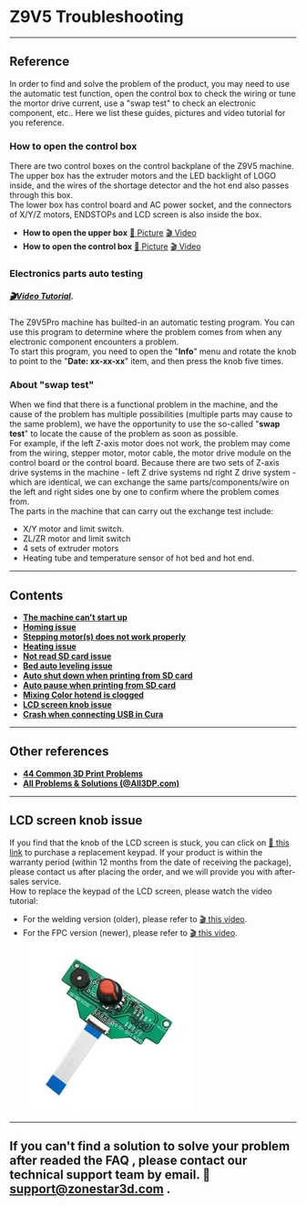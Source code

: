 # Z9V5 Troubleshooting

-----
## Reference
In order to find and solve the problem of the product, you may need to use the automatic test function, open the control box to check the wiring or tune the mortor drive current, use a "swap test" to check an electronic component, etc.. Here we list these guides, pictures and video tutorial for you reference.
### How to open the control box
There are two control boxes on the control backplane of the Z9V5 machine.    
The upper box has the extruder motors and the LED backlight of LOGO inside, and the wires of the shortage detector and the hot end also passes through this box.    
The lower box has control board and AC power socket, and the connectors of X/Y/Z motors, ENDSTOPs and LCD screen is also inside the box.  
- **How to open the upper box** [:art: Picture](./Upper_box_mounted_screws.jpg)  [:clapper: Video](https://github.com/ZONESTAR3D/Z9/assets/29502731/f32b4a1c-f125-46b9-b6c7-f7fa09b943cc) 
- **How to open the control box** [:art: Picture](./How_to_open_the_control_box.jpg) [:clapper: Video](https://github.com/ZONESTAR3D/Z9/assets/29502731/b1a81306-d17e-41e0-80e3-508cc2afe01d) 

### Electronics parts auto testing
##### [:clapper:**Video Tutorial**](https://youtu.be/Mf92BlmKA0A).
The Z9V5Pro machine has builted-in an automatic testing program. You can use this program to determine where the problem comes from when any electronic component encounters a problem.    
To start this program, you need to open the "**Info**" menu and rotate the knob to point to the "**Date: xx-xx-xx**" item, and then press the knob five times. 

### About "swap test"
When we find that there is a functional problem in the machine, and the cause of the problem has multiple possibilities (multiple parts may cause to the same problem), we have the opportunity to use the so-called "**swap test**" to locate the cause of the problem as soon as possible.    
For example, if the left Z-axis motor does not work, the problem may come from the wiring, stepper motor, motor cable, the motor drive module on the control board or the control board. Because there are two sets of Z-axis drive systems in the machine - left Z drive systems nd right Z drive system - which are identical, we can exchange the same parts/components/wire on the left and right sides one by one to confirm where the  problem comes from.    
The parts in the machine that can carry out the exchange test include:
- X/Y motor and limit switch.
- ZL/ZR motor and limit switch
- 4 sets of extruder motors
- Heating tube and temperature sensor of hot bed and hot end.

-----
## Contents
- [**The machine can't start up**](./Issue_of_startup/readme.md)
- [**Homing issue**](./Issue_of_Homing/readme.md)
- [**Stepping motor(s) does not work properly**](./Issue_of_stepping_motor/readme.md)
- [**Heating issue**](./Issue_heating/readme.md)
- [**Not read SD card issue**](./Issue_not_read_sdcard/readme.md)
- [**Bed auto leveling issue**](./Issue_bed_auto_leveling/readme.md)
- [**Auto shut down when printing from SD card**](./Issue_auto_shut_down/readme.md)
- [**Auto pause when printing from SD card**](./Issue_auto_pause/readme.md)
- [**Mixing Color hotend is clogged**](./Issue_mix_color_hotend_clogged/readme.md)
- [**LCD screen knob issue**](#lcd-screen-knob-issue)
- [**Crash when connecting USB in Cura**](./issue_of_connect_USB_in_Cura/readme.md)
<!-- - [**Logo Backlight issue**](./Issue_of_Backlight/readme.md) -->
<!-- - [**Not extruding at the start of the print**](./Issue_not_extrusion_at_start/readme.md) -->
<!-- - [**Prints not sticking to bed**](./Issue_not_sticking_to_bed/readme.md) -->
<!-- - [**Filament run out sensor issue**](./Issue_FROD/readme.md) -->
<!-- - [**Filament clogged issue**](./Issue_M4hotend_clogged/readme.md) -->
<!-- - [**Shifted layers when printing from SD card**]() -->
<!-- - [**Pillowing, e.g. incomplete top layer fills, top layer holes/gaps**]() -->
<!-- - [**Warping or coner lifting**]() -->
<!-- - [**Layer separation or warping within the part**]() -->
<!-- - [**Blobs and/or pimples on exterior surface**]() -->
<!-- - [**How to fix Extruder insufficient discharge issue**](./Issue_of_Extruder_insufficient_discharge/readme.md) -->
<!-- - [**How to improve strings/drawing/oozing issue of the mixing color hotend**](./Issue_of_strings_drawing_m4/How_to_improve_Strings_or_Oozing_issue_of_mixing_color_hotend.pdf) -->
<!-- - [**Scars on top surface**]() -->
<!-- - [**Infill showing on exterior of print**]() -->
<!-- - [**Weak infill**]() -->


-----
## Other references
- **[44 Common 3D Print Problems](https://github.com/ZONESTAR3D/Document-and-User-Guide/tree/master/FAQ)**
- **[All Problems & Solutions (@All3DP.com)](https://all3dp.com/1/common-3d-printing-problems-troubleshooting-3d-printer-issues/)**

-----
## LCD screen knob issue
If you find that the knob of the LCD screen is stuck, you can click on [:gift: this link](https://www.aliexpress.com/item/3256805596235491.html) to purchase a replacement keypad. If your product is within the warranty period (within 12 months from the date of receiving the package), please contact us after placing the order, and we will provide you with after-sales service.     
How to replace the keypad of the LCD screen, please watch the video tutorial:
- For the welding version (older), please refer to [:clapper: this video](https://youtu.be/Xwfczp3nLOY).   
- For the FPC version (newer), please refer to [:clapper: this video](https://youtu.be/z9E6glRZRIQ).  
![](./keypad.jpg)

-----
## If you can't find a solution to solve your problem after readed the FAQ , please contact our technical support team by email. :email: support@zonestar3d.com .

